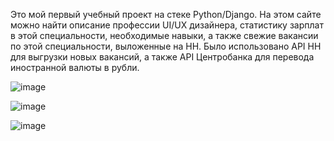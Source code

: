 Это мой первый учебный проект на стеке Python/Django. 
На этом сайте можно найти описание профессии UI/UX дизайнера, статистику зарплат в этой специальности, необходимые навыки,
а также свежие вакансии по этой специальности, выложенные на HH. Было использовано API HH для выгрузки новых вакансий,
а также API Центробанка для перевода иностранной валюты в рубли.

![image](https://github.com/Emi1337-ops/django_site/assets/131365798/ac055db0-a6a4-4a72-aae5-055bd1de6ff4)

![image](https://github.com/Emi1337-ops/django_site/assets/131365798/52de9e3c-75cd-41bc-919b-369f90bd76d8)

![image](https://github.com/Emi1337-ops/django_site/assets/131365798/d44470d4-49eb-4dd5-8eb7-daaaaee00ce5)

